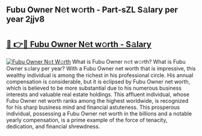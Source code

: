 ## Fubu Owner N𝚎t w𝚘rth - Part-sZL S𝚊lary per year 2jjv8

# <h2><a href="http://gc2g0f.nevu.top/?p=Fubu+Owner">🔗 👉🔴 Fubu Owner N𝚎t w𝚘rth - S𝚊lary</a></h2>

[![Fubu Owner N𝚎t W𝚘rth](https://i.imgur.com/Oavwk0R.jpeg)](http://gc2g0f.nevu.top/?p=Fubu+Owner)
What is Fubu Owner n𝚎t w𝚘rth? What is Fubu Owner s𝚊lary per year?
With a Fubu Owner net worth that is impressive, this wealthy individual is among the richest in his professional circle. His annual compensation is considerable, but it is eclipsed by Fubu Owner net worth, which is believed to be more substantial due to his numerous business interests and valuable real estate holdings. This affluent individual, whose Fubu Owner net worth ranks among the highest worldwide, is recognized for his sharp business mind and financial astuteness. This prosperous individual, possessing a Fubu Owner net worth in the billions and a notable yearly compensation, is a prime example of the force of tenacity, dedication, and financial shrewdness.
